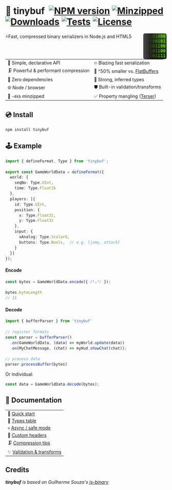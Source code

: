 # 🔌 tinybuf &nbsp;[![NPM version](https://img.shields.io/npm/v/tinybuf.svg?style=flat-square)](https://www.npmjs.com/package/tinybuf) [![Minzipped](https://badgen.net/bundlephobia/minzip/tinybuf)](https://bundlephobia.com/package/tinybuf) [![Downloads](https://img.shields.io/npm/dt/tinybuf.svg)](https://www.npmjs.com/package/tinybuf) [![Tests](https://github.com/reececomo/tinybuf/actions/workflows/tests.yml/badge.svg)](https://github.com/reececomo/tinybuf/actions/workflows/tests.yml) [![License](https://badgen.net/npm/license/tinybuf)](https://github.com/reececomo/tinybuf/blob/main/LICENSE)

<img align="right" src="docs/hero.png" alt="tinybuf icon showing binary peeking out from behind a square." height="80">

⚡Fast, compressed binary serializers in Node.js and HTML5

| | |
| --------------------------------- | ---------------------------------------- |
| 🔮 Simple, declarative API | 🔥 Blazing fast serialization |
| 🗜️ Powerful & performant compression | 💾 ^50% smaller vs. [FlatBuffers](https://github.com/reececomo/tinybuf/blob/main/docs/comparison.md) |
| 🍃 Zero dependencies | 🙉 Strong, inferred types |
| 🌐 Node / browser | 🛡️ Built-in validation/transforms |
| 🤏 `~4kb` minzipped | ✅ Property mangling ([Terser](https://terser.org/)) |

## 💿 Install

```
npm install tinybuf
```

## 🕹 Example

```ts
import { defineFormat, Type } from 'tinybuf';

export const GameWorldData = defineFormat({
  world: {
    seqNo: Type.UInt,
    time: Type.Float16
  },
  players: [{
    id: Type.UInt,
    position: {
      x: Type.Float32,
      y: Type.Float32
    },
    input: {
      xAnalog: Type.Scalar8,
      buttons: Type.Bools,  // e.g. [jump, attack]
    }
  }]
});
```

#### Encode

```ts
const bytes = GameWorldData.encode({ /*…*/ });

bytes.byteLength
// 15
```

#### Decode

```ts
import { bufferParser } from 'tinybuf'

// register formats
const parser = bufferParser()
  .on(GameWorldData, (data) => myWorld.update(data))
  .on(MyChatMessage, (chat) => myHud.showChat(chat));

// process data
parser.processBuffer(bytes)
```

Or individual:

```ts
const data = GameWorldData.decode(bytes);
```

## 📘 Documentation
|                  |
| ---------------- |
| 🏁  [Quick start](https://github.com/reececomo/tinybuf/blob/main/docs/get_started.md) |
| 🤔  [Types table](https://github.com/reececomo/tinybuf/blob/main/docs/get_started.md#types) |
| 💀  [Async / safe mode](https://github.com/reececomo/tinybuf/blob/main/docs/safe_encode.md) |
| 📑  [Custom headers](https://github.com/reececomo/tinybuf/blob/main/docs/format_headers.md) |
| 🗜️  [Compression tips](https://github.com/reececomo/tinybuf/blob/main/docs/compression_tips.md) |
| ✨  [Validation & transforms](https://github.com/reececomo/tinybuf/blob/main/docs/validation_and_transforms.md) |

## Credits

_**tinybuf** is based on Guilherme Souza's [js-binary](https://github.com/sitegui/js-binary)_
